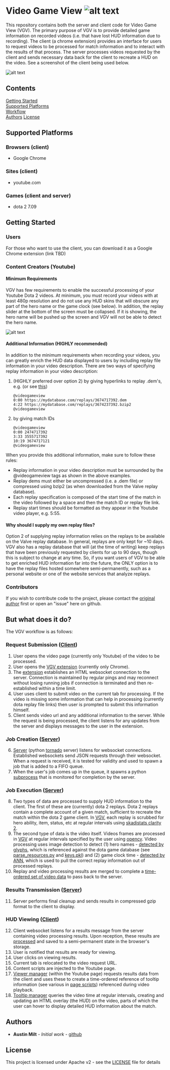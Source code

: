 # Video Game View ![alt text](https://storage.googleapis.com/vgv-marketing/icon.png "VGV Logo")

This repository contains both the server and client code for Video Game View (VGV). The primary purpose of VGV is to provide detailed game information on recorded videos (i.e. that have lost HUD information due to recording). The client (a chrome extension) provides an interface for users to request videos to be processed for match information and to interact with the results of that process. The server processes videos requested by the client and sends necessary data back for the client to recreate a HUD on the video. See a screenshot of the client being used below.

![alt text](https://storage.googleapis.com/vgv-marketing/screenshot2.png "Example Screenshot One")

## Contents
[Getting Started](#getting-started)  
[Supported Platforms](#supported-platforms)  
[Workflow](#but-what-does-it-do?)  
[Authors](#authors)
[License](#license)




## Supported Platforms
### Browsers (client)
* Google Chrome

### Sites (client)
* youtube.com

### Games (client and server)
* dota 2 7.09




## Getting Started
### Users
For those who want to use the client, you can download it as a Google Chrome extension (link TBD)

### Content Creators (Youtube)
#### Minimum Requirements
VGV has few requirements to enable the successful processing of your Youtube Dota 2 videos. At minimum, you must record your videos with at least 480p resolution and do not use any HUD skins that will obscure any part of the hero name or the game clock (see below). In addition, the replay slider at the bottom of the screen must be collapsed. If it is showing, the hero name will be pushed up the screen and VGV will not be able to detect the hero name.

![alt text](https://storage.googleapis.com/vgv-marketing/content_creators_1.png "Video recording requirements")

#### Additional Information (HIGHLY recommended)
In addition to the minimum requirements when recording your videos, you can greatly enrich the HUD data displayed to users by including replay file information in your video description. There are two ways of specifying replay information in your video description:

1. (HIGHLY preferred over option 2) by giving hyperlinks to replay .dem's, e.g. (or see [this](https://www.youtube.com/watch?v=qG8JpKFPNdE))
   ```
   @videogameview
   0:00 https://mydatabase.com/replays/3674717392.dem
   4:22 https://mydatabase.com/replays/3674237392.bzip2
   @videogameview
   ```
   
2. by giving match IDs
   ```
   @videogameview
   0:00 2474717392
   3:33 3555717392
   10:19 3674717121
   @videogameview
   ```

When you provide this additional information, make sure to follow these rules:
* Replay information in your video description must be surrounded by the @videogameview tags as shown in the above examples.
* Replay dems must either be uncompressed (i.e. a .dem file) or compressed using bzip2 (as when downloaded from the Valve replay database).
* Each replay specification is composed of the start time of the match in the video followed by a space and then the match ID or replay file link.
* Replay start times should be formatted as they appear in the Youtube video player, e.g. 5:55.

#### Why should I supply my own replay files?
Option 2 of supplying replay information relies on the replays to be available on the Valve replay database. In general, replays are only kept for ~10 days. VGV also has a replay database that will (at the time of writing) keep replays that have been previously requested by clients for up to 90 days, though this is subject to change at any time. So, if you want users of VGV to be able to get enriched HUD information far into the future, the ONLY option is to have the replay files hosted somewhere semi-permanently, such as a personal website or one of the website services that analyze replays.

### Contributors
If you wish to contribute code to the project, please contact the [original author](#authors) first or open an "issue" here on github.




## But what does it do?
The VGV workflow is as follows:

### Request Submission ([Client](client/deployment/chrome))
1. User opens the video page (currently only Youtube) of the video to be processed.
2. User opens the [VGV extension](client/deployment/chrome/popup/scripts/popup.js) (currently only Chrome).
3. The [extension](client/deployment/chrome/background/websocket_client.js) establishes an HTML websocket connection to the server. Connection is maintained by regular pings and may reconnect without losing running jobs if connection is terminated and then re-established within a time limit.
4. User uses client to submit video on the current tab for processing. If the video is missing some information that can help in processing (currently dota replay file links) then user is prompted to submit this information himself.
5. Client sends video url and any additional information to the server. While the request is being processed, the client listens for any updates from the server and displays messages to the user in the extension.

### Job Creation ([Server](server))
6. [Server](server/deployment/server.py) (python [tornado](http://www.tornadoweb.org/en/stable/) server) listens for websocket connections. Established websockets send JSON requests through their websocket. When a request is received, it is tested for validity and used to spawn a job that is added to a FIFO queue.
7. When the user's job comes up in the queue, it spawns a python [subprocess](server/deployment/jobs/jobs_tornado.py) that is monitored for completion by the server.

### Job Execution ([Server](server))
8. Two types of data are processed to supply HUD information to the client. The first of these are (currently) dota 2 replays. Dota 2 replays contain a complete account of a given match, sufficient to recreate the match within the dota 2 game client. In [VGV](server/replay_processing/src/ReplayParser.java), each replay is scrubbed for hero ability, item, status, etc at regular intervals using [skadistats clarity 2](https://github.com/skadistats/clarity). 
9. The second type of data is the video itself. Videos frames are processed in [VGV](server/video_processing/src/video/VideoParser.java) at regular intervals specified by the user using [opencv](https://opencv.org/). Video processing uses image detection to detect (1) hero names - [detected by glyphs](server/video_processing/src/training/trainers/NameTrainerAvgImg.java), which is referenced against the dota game database (see [parse_resources.py](server/deployment/utilities/parse_resources.py) and [keys.pkl](server/deployment/resources)) and (2) game clock time - [detected by ANN](server/video_processing/src/training/trainers/ClockTrainerDigitANN.java), which is used to pull the correct replay information out of processed replays.
10. Replay and video processing results are merged to complete a [time-ordered set of video data](server/deployment/jobs/jobs.py) to pass back to the server.

### Results Transmission ([Server](server))
11. Server performs final cleanup and sends results in compressed gzip format to the client to display.

### HUD Viewing ([Client](client/deployment/chrome))
12. Client websocket listens for a results message from the server containing video processing results. Upon reception, these results are [processed](client/deployment/chrome/background/websocket_client.js) and saved to a semi-permanent state in the browser's storage.
13. User is notified that results are ready for viewing.
14. User clicks on viewing results.
15. Current tab is relocated to the video request URL.
16. Content scripts are injected to the Youtube page.
17. [Viewer manager](client/deployment/chrome/page/scripts/master.js) (within the Youtube page) requests results data from the client and uses these to create a time-ordered reference of tooltip information (see various in [page scripts](client/deployment/chrome/page/scripts)) referenced during video playback.
18. [Tooltip manager](client/deployment/chrome/page/scripts/tooltip_manager.js) queries the video time at regular intervals, creating and updating an HTML overlay (the HUD) on the video, parts of which the user can hover to display detailed HUD information about the match.




## Authors

* **Austin Milt** - *Initial work* - [github](https://github.com/austinmilt)




## License

This project is licensed under Apache v2 - see the [LICENSE](LICENSE) file for details